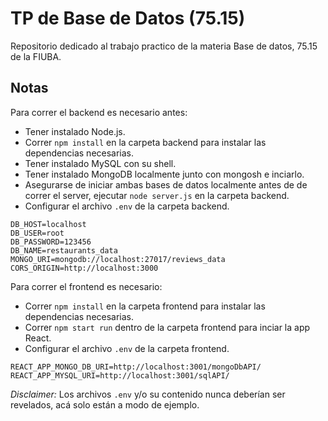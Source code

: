 # TP de Base de Datos (75.15)
Repositorio dedicado al trabajo practico de la materia Base de datos, 75.15 de la FIUBA.

## Notas
Para correr el backend es necesario antes:
* Tener instalado Node.js.
* Correr `npm install` en la carpeta backend para instalar las dependencias necesarias.
* Tener instalado MySQL con su shell.
* Tener instalado MongoDB localmente junto con mongosh e inciarlo.
* Asegurarse de iniciar ambas bases de datos localmente antes de de correr el server, ejecutar `node server.js` en la carpeta backend.
* Configurar el archivo `.env` de la carpeta backend.
```
DB_HOST=localhost
DB_USER=root
DB_PASSWORD=123456
DB_NAME=restaurants_data
MONGO_URI=mongodb://localhost:27017/reviews_data
CORS_ORIGIN=http://localhost:3000
```

Para correr el frontend es necesario:
* Correr `npm install` en la carpeta frontend para instalar las dependencias necesarias.
* Correr `npm start run` dentro de la carpeta frontend para inciar la app React.
* Configurar el archivo `.env` de la carpeta frontend.
```
REACT_APP_MONGO_DB_URI=http://localhost:3001/mongoDbAPI/
REACT_APP_MYSQL_URI=http://localhost:3001/sqlAPI/
```

*Disclaimer:* Los archivos `.env` y/o su contenido nunca deberían ser revelados, acá solo están a modo de ejemplo.

